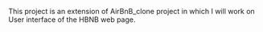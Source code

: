This project is an extension of AirBnB_clone project in which I will
work on User interface of the HBNB web page.

